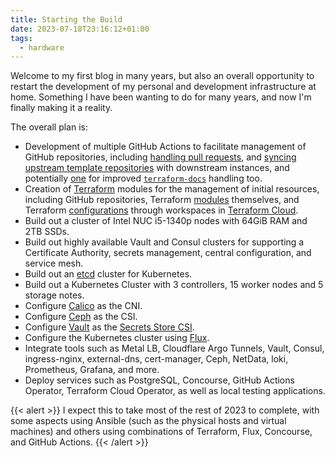 ```yaml
---
title: Starting the Build
date: 2023-07-18T23:16:12+01:00
tags:
  - hardware
---
```

Welcome to my first blog in many years, but also an overall opportunity to
restart the development of my personal and development infrastructure at home.
Something I have been wanting to do for many years, and now I'm finally making
it a reality.

The overall plan is:

* Development of multiple GitHub Actions to facilitate management of GitHub
  repositories, including [handling pull requests][action-pull-requester], and
  [syncing upstream template repositories][action-synchronise-upstream] with
  downstream instances, and potentially [one][action-terraform-docs] for
  improved [`terraform-docs`][terraform-docs] handling too.
* Creation of [Terraform][terraform] modules for the management of initial
  resources, including GitHub repositories, Terraform
  [modules][template-terraform-modules] themselves, and Terraform
  [configurations][template-terraform-configuration] through workspaces in
  [Terraform Cloud][terraform-cloud].
* Build out a cluster of Intel NUC i5-1340p nodes with 64GiB RAM and 2TB SSDs.
* Build out highly available Vault and Consul clusters for supporting a
  Certificate Authority, secrets management, central configuration, and service
  mesh.
* Build out an [etcd][etcd] cluster for Kubernetes.
* Build out a Kubernetes Cluster with 3 controllers, 15 worker nodes and 5
  storage notes.
* Configure [Calico][calico] as the CNI.
* Configure [Ceph][ceph] as the CSI.
* Configure [Vault][vault] as the [Secrets Store CSI][secrets-store-csi].
* Configure the Kubernetes cluster using [Flux][flux].
* Integrate tools such as Metal LB, Cloudflare Argo Tunnels, Vault, Consul,
  ingress-nginx, external-dns, cert-manager, Ceph, NetData, loki, Prometheus,
  Grafana, and more.
* Deploy services such as PostgreSQL, Concourse, GitHub Actions Operator,
  Terraform Cloud Operator, as well as local testing applications.

{{< alert >}}
I expect this to take most of the rest of 2023 to complete, with some aspects
using Ansible (such as the physical hosts and virtual machines) and others using
combinations of Terraform, Flux, Concourse, and GitHub Actions.
{{< /alert >}}

[action-pull-requester]: https://github.com/n3tuk/action-pull-requester
[action-synchronise-upstream]: https://github.com/n3tuk/action-synchronise-upstream
[action-terraform-docs]: https://github.com/n3tuk/action-terraform-docs
[terraform]: https://www.terraform.io
[terraform-cloud]: https://app.terraform.io
[terraform-docs]: https://terraform-docs.io
[template-terraform-modules]: https://github.com/n3tuk/template-terraform-module
[template-terraform-configuration]: https://github.com/n3tuk/template-terraform-configuration
[etcd]: https://etcd.io
[calico]: https://github.com/projectcalico/calico
[ceph]: https://ceph.io/en/
[vault]: https://www.vaultproject.io
[flux]: https://fluxcd.io
[secrets-store-csi]: https://github.com/kubernetes-sigs/secrets-store-csi-driver
